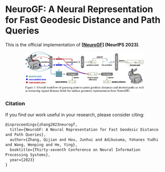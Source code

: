 # NeuroGF: A Neural Representation for Fast Geodesic Distance and Path Queries

This is the official implementation of **[[NeuroGF](https://arxiv.org/pdf/2306.00658.pdf)] (NeurIPS 2023)**.

<p align="center"> <img src="https://github.com/keeganhk/NeuroGF/blob/master/imgs/neurogf_ovft.png" width="75%"> </p>




### Citation
If you find our work useful in your research, please consider citing:

	@inproceedings{zhang2023neurogf,
	  title={NeuroGF: A Neural Representation for Fast Geodesic Distance and Path Queries},
	  author={Zhang, Qijian and Hou, Junhui and Adikusuma, Yohanes Yudhi and Wang, Wenping and He, Ying},
	  booktitle={Thirty-seventh Conference on Neural Information Processing Systems},
	  year={2023}
	}


